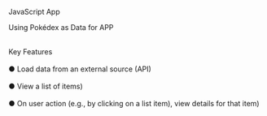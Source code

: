 
JavaScript App

Using Pokédex as Data for APP

<br>Key Features<br/>
<br>● Load data from an external source (API)<br/>
<br>● View a list of items)<br/>
<br>● On user action (e.g., by clicking on a list item), view details for that item)<br/>
